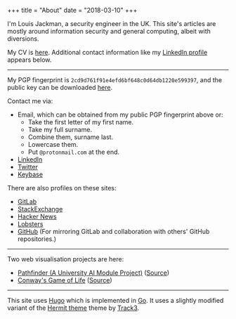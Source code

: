 +++
title = "About"
date = "2018-03-10"
+++

I'm Louis Jackman, a security engineer in the UK. This site's articles are
mostly around information security and general computing, albeit with
diversions.

My CV is [here](/louis-jackman-cv.pdf). Additional contact information
like my [LinkedIn profile](https://uk.linkedin.com/in/louis-jackman) appears
below.

---

My PGP fingerprint is `2cd9d761f91e4efd6bf648c0d64db1220e599397`, and the
public key can be downloaded [here](/louis-jackman-public-pgp-key.asc).

Contact me via:

* Email, which can be obtained from my public PGP fingerprint above or:
  - Take the first letter of my first name.
  - Take my full surname.
  - Combine them, surname last.
  - Lowercase them.
  - Put `@protonmail.com` at the end.
* [LinkedIn](https://uk.linkedin.com/in/louis-jackman)
* [Twitter](https://twitter.com/ljackman9)
* [Keybase](https://keybase.io/LouisJackman)

There are also profiles on these sites:

* [GitLab](https://gitlab.com/louis.jackman)
* [StackExchange](https://stackoverflow.com/users/1816025/ljackman)
* [Hacker News](https://news.ycombinator.com/user?id=ljackman)
* [Lobsters](https://lobste.rs/u/ljackmanf)
* [GitHub](https://github.com/LouisJackman) (For mirroring GitLab and
  collaboration with others' GitHub repositories.)

---

Two web visualisation projects are here:

* [Pathfinder (A University AI Module Project)](/projects/ai-pathfinding-project/index.html) ([Source](https://gitlab.com/louis.jackman/ai-pathfinding-project/blob/master/main.ts))
* [Conway's Game of Life](/projects/conways-game-of-life/index.html) ([Source](https://gitlab.com/louis.jackman/conways-game-of-life/blob/master/main.ts))

---

This site uses [Hugo](https://gohugo.io/) which is implemented in
[Go](https://golang.org/). It uses a slightly modified variant of the [Hermit
theme](https://github.com/Track3/hermit) theme by
[Track3](https://github.com/Track3).

